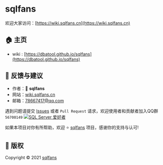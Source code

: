 # sqlfans
欢迎大家访问：[https://wiki.sqlfans.cn](https://wiki.sqlfans.cn)

## 🏠 主页
- wiki : [https://dbatool.github.io/sqlfans](https://dbatool.github.io/sqlfans)

## 🤝 反馈与建议
- 作者：👤 **sqlfans**
- 网站：[wiki.sqlfans.cn](https://wiki.sqlfans.cn)
- 邮箱：<78667417@qq.com>

遇到问题请提交 [Issues](https://github.com/dbatool/sqlfans/issues) 或者 `Pull Request` 请求，欢迎使用者和贡献者加入QQ群 `56700149`
<a target="_blank" href="https://qm.qq.com/cgi-bin/qm/qr?k=T7hbHhUgbkXIb7diXRpYMYBZO-85JKwx&jump_from=webapi"><img border="0" src="http://static.sqlfans.cn/image/qqgroup.png" alt="SQL Server 爱好者" title="SQL Server 爱好者"></a>

如果本项目对你有所帮助，欢迎 ⭐️ [sqlfans](https://github.com/dbatool/sqlfans) 项目，感谢你的支持与认可!

## 📝 版权
Copyright © 2021 [sqlfans](https://github.com/dbatool/sqlfans)
